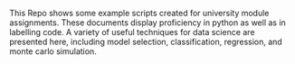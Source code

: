 This Repo shows some example scripts created for university module assignments. These documents display proficiency in python as well as in labelling code. A variety of useful techniques for data science are presented here, including model selection, classification, regression, and monte carlo simulation. 
